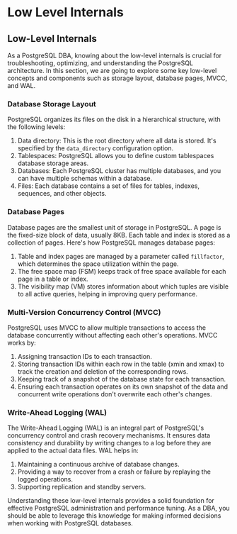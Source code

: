 # Low Level Internals

## Low-Level Internals

As a PostgreSQL DBA, knowing about the low-level internals is crucial for troubleshooting, optimizing, and understanding the PostgreSQL architecture. In this section, we are going to explore some key low-level concepts and components such as storage layout, database pages, MVCC, and WAL.

### Database Storage Layout

PostgreSQL organizes its files on the disk in a hierarchical structure, with the following levels:

1. Data directory: This is the root directory where all data is stored. It's specified by the `data_directory` configuration option.
2. Tablespaces: PostgreSQL allows you to define custom tablespaces database storage areas.
3. Databases: Each PostgreSQL cluster has multiple databases, and you can have multiple schemas within a database.
4. Files: Each database contains a set of files for tables, indexes, sequences, and other objects.

### Database Pages

Database pages are the smallest unit of storage in PostgreSQL. A page is the fixed-size block of data, usually 8KB. Each table and index is stored as a collection of pages. Here's how PostgreSQL manages database pages:

1. Table and index pages are managed by a parameter called `fillfactor`, which determines the space utilization within the page.
2. The free space map (FSM) keeps track of free space available for each page in a table or index.
3. The visibility map (VM) stores information about which tuples are visible to all active queries, helping in improving query performance.

### Multi-Version Concurrency Control (MVCC)

PostgreSQL uses MVCC to allow multiple transactions to access the database concurrently without affecting each other's operations. MVCC works by:

1. Assigning transaction IDs to each transaction.
2. Storing transaction IDs within each row in the table (xmin and xmax) to track the creation and deletion of the corresponding rows.
3. Keeping track of a snapshot of the database state for each transaction.
4. Ensuring each transaction operates on its own snapshot of the data and concurrent write operations don't overwrite each other's changes.

### Write-Ahead Logging (WAL)

The Write-Ahead Logging (WAL) is an integral part of PostgreSQL's concurrency control and crash recovery mechanisms. It ensures data consistency and durability by writing changes to a log before they are applied to the actual data files. WAL helps in:

1. Maintaining a continuous archive of database changes.
2. Providing a way to recover from a crash or failure by replaying the logged operations.
3. Supporting replication and standby servers.

Understanding these low-level internals provides a solid foundation for effective PostgreSQL administration and performance tuning. As a DBA, you should be able to leverage this knowledge for making informed decisions when working with PostgreSQL databases.